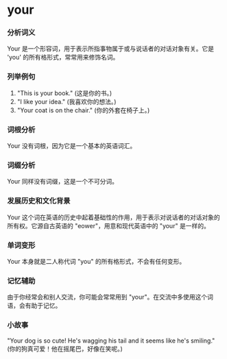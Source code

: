 # your

### 分析词义

  

Your 是一个形容词，用于表示所指事物属于或与说话者的对话对象有关。它是 'you' 的所有格形式，常常用来修饰名词。

  

### 列举例句

  

1.  "This is your book." (这是你的书。)
2.  "I like your idea." (我喜欢你的想法。)
3.  "Your coat is on the chair." (你的外套在椅子上。)

  

### 词根分析

  

Your 没有词根，因为它是一个基本的英语词汇。

  

### 词缀分析

  

Your 同样没有词缀，这是一个不可分词。

  

### 发展历史和文化背景

  

Your 这个词在英语的历史中起着基础性的作用，用于表示对说话者的对话对象的所有权。它源自古英语的 "eower"，用意和现代英语中的 "your" 是一样的。

  

### 单词变形

  

Your 本身就是二人称代词 "you" 的所有格形式，不会有任何变形。

  

### 记忆辅助

  

由于你经常会和别人交流，你可能会常常用到 "your"。在交流中多使用这个词语，会有助于记忆。

  

### 小故事

  

"Your dog is so cute! He's wagging his tail and it seems like he's smiling."  
(你的狗真可爱！他在摇尾巴，好像在笑呢。)

